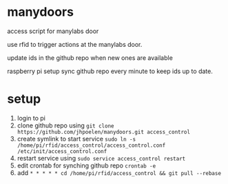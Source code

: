 # manydoors
access script for manylabs door

use rfid to trigger actions at the manylabs door.

update ids in the github repo when new ones are available

raspberry pi setup sync github repo every minute to keep ids up to date.

# setup

1. login to pi
2. clone github repo using ```git clone https://github.com/jhpoelen/manydoors.git access_control```
3. create symlink to start service ```sudo ln -s /home/pi/rfid/access_control/access_control.conf /etc/init/access_control.conf```
4. restart service using ```sudo service access_control restart```
5. edit crontab for synching github repo ```crontab -e```
6. add ```* * * * * cd /home/pi/rfid/access_control && git pull --rebase```

